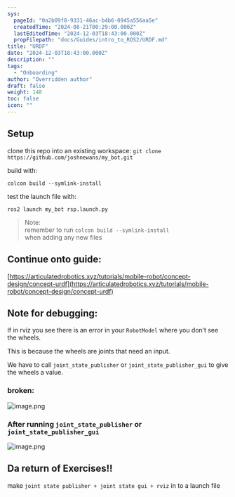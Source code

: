 ```yaml
---
sys:
  pageId: "0a2b09f8-9331-46ac-b4b6-0945a556aa5e"
  createdTime: "2024-08-21T00:29:00.000Z"
  lastEditedTime: "2024-12-03T18:43:00.000Z"
  propFilepath: "docs/Guides/intro_to_ROS2/URDF.md"
title: "URDF"
date: "2024-12-03T18:43:00.000Z"
description: ""
tags:
  - "Onboarding"
author: "Overridden author"
draft: false
weight: 148
toc: false
icon: ""
---
```


## Setup

clone this repo into an existing workspace:
`git clone https://github.com/joshnewans/my_bot.git`

build with:

`colcon build --symlink-install`

test the launch file with:

`ros2 launch my_bot rsp.launch.py`

> Note:  
> remember to run `colcon build --symlink-install`  
> when adding any new files

## Continue onto guide:

[https://articulatedrobotics.xyz/tutorials/mobile-robot/concept-design/concept-urdf](https://articulatedrobotics.xyz/tutorials/mobile-robot/concept-design/concept-urdf)

## Note for debugging:

If in rviz you see there is an error in your `RobotModel` where you don’t see the wheels.

This is because the wheels are joints that need an input. 

We have to call `joint_state_publisher` or `joint_state_publisher_gui` to give the wheels a value.

### broken:

![image.png](https://prod-files-secure.s3.us-west-2.amazonaws.com/d518164a-d88e-44d1-a4ee-3adb3bd8bce0/96a1d089-1f17-4dbf-8563-f2aef56a4d37/image.png?X-Amz-Algorithm=AWS4-HMAC-SHA256&X-Amz-Content-Sha256=UNSIGNED-PAYLOAD&X-Amz-Credential=ASIAZI2LB4663T4OKVDI%2F20250225%2Fus-west-2%2Fs3%2Faws4_request&X-Amz-Date=20250225T090843Z&X-Amz-Expires=3600&X-Amz-Security-Token=IQoJb3JpZ2luX2VjEAgaCXVzLXdlc3QtMiJGMEQCIF13XZ8TaN6FCkyzw7XOkfRM%2FsnWc0cpMv7G%2FE5Czmm0AiBFv0M3YViNKfIkENSxKjAz0r%2BrCBH7RQVbMy3DO2cRgir%2FAwhBEAAaDDYzNzQyMzE4MzgwNSIMGt6PQeyFFIDItxefKtwDBfDVuTziiLGJ%2F50NpP8cbe1ABGVADqHg3dQdcS8hruV2CnGkb85WzNYi9pPsf%2FAmOyh5eU37r1vgrQn0ve09gkY1I1NWGLC51D%2BajsIv4XScUu%2BejUlKCMZhzixZOgyzQj9ZSeqLYR556H%2F6L91j%2Fg%2Fg2AiZyrv%2FFhMO74TGpQMqVnleSEpiJNkRDVbKhiK%2FTmXeeOTqC3UJJ2dXLkX2%2BBL8rwXnfHqSEGh5ura14UhRjkCFAa6Rucg7Yiv%2BRnVJXJHZiM%2F3ivUGQkw9bDgusRYSzoY6Xs9M6qr77oYGCShspTI%2FBzfu6P7PlgS9U7k4uiAycPhX8ytmVvbueccKsjGqooGiYUcnIuwcxhlaUGc2Uy9AiQ5RfY%2F8Kc469Ol9DzY48ktgpTEYj%2BNpaJ5ZG6SFKlBjt0Yey1TJ6akWztBw2onkZVWUSq0p8d5WdZjeahBnG8ygqjjjhExYtuOOg6xNC1sksRINJnML%2Fp8sVg6vtGXbQ3d7XO08x%2FijamOpemlmUWwyVsgX60n5YwcN%2Fz0G2s6eVm8%2FzCyyIBmKW3YXvVb0qfV%2FaJD5u7lrjQSr0EengsWLdfWEqDGTpnp7OxDVaYk1lCj%2FFlW%2BnedrRDJzqTJ%2FwgUNRUWU%2FvAwj%2Bj1vQY6pgGaKSmD6CmeZboUvErL3LkWDuhfCmkBAO3T9ZHIiPAiTyJEkJWbFZhwF2014gTb4EAI0HfmOERpIn7QZFY1Hv2qQvEzwhgQ0za1W0YPeTXMbVCuTV6bpNynTZgyy9aRk1pKho2FSU9XF49gEUItXA9FVzSD%2FN6kiVOuah%2BIHDBfFaxWeOrGh7ZtDmJdcH1YSlt47NgkWkKG6DlMHS3HA7mZzOsCtSMQ&X-Amz-Signature=fe1b0240e2365832e32fd17c00b3d1e05030cb30ec135c5aa8c6f94d4c70b489&X-Amz-SignedHeaders=host&x-id=GetObject)

### After running `joint_state_publisher` or `joint_state_publisher_gui`

![image.png](https://prod-files-secure.s3.us-west-2.amazonaws.com/d518164a-d88e-44d1-a4ee-3adb3bd8bce0/130c99c7-1b0b-4031-9953-844fc3950ff4/image.png?X-Amz-Algorithm=AWS4-HMAC-SHA256&X-Amz-Content-Sha256=UNSIGNED-PAYLOAD&X-Amz-Credential=ASIAZI2LB4663T4OKVDI%2F20250225%2Fus-west-2%2Fs3%2Faws4_request&X-Amz-Date=20250225T090843Z&X-Amz-Expires=3600&X-Amz-Security-Token=IQoJb3JpZ2luX2VjEAgaCXVzLXdlc3QtMiJGMEQCIF13XZ8TaN6FCkyzw7XOkfRM%2FsnWc0cpMv7G%2FE5Czmm0AiBFv0M3YViNKfIkENSxKjAz0r%2BrCBH7RQVbMy3DO2cRgir%2FAwhBEAAaDDYzNzQyMzE4MzgwNSIMGt6PQeyFFIDItxefKtwDBfDVuTziiLGJ%2F50NpP8cbe1ABGVADqHg3dQdcS8hruV2CnGkb85WzNYi9pPsf%2FAmOyh5eU37r1vgrQn0ve09gkY1I1NWGLC51D%2BajsIv4XScUu%2BejUlKCMZhzixZOgyzQj9ZSeqLYR556H%2F6L91j%2Fg%2Fg2AiZyrv%2FFhMO74TGpQMqVnleSEpiJNkRDVbKhiK%2FTmXeeOTqC3UJJ2dXLkX2%2BBL8rwXnfHqSEGh5ura14UhRjkCFAa6Rucg7Yiv%2BRnVJXJHZiM%2F3ivUGQkw9bDgusRYSzoY6Xs9M6qr77oYGCShspTI%2FBzfu6P7PlgS9U7k4uiAycPhX8ytmVvbueccKsjGqooGiYUcnIuwcxhlaUGc2Uy9AiQ5RfY%2F8Kc469Ol9DzY48ktgpTEYj%2BNpaJ5ZG6SFKlBjt0Yey1TJ6akWztBw2onkZVWUSq0p8d5WdZjeahBnG8ygqjjjhExYtuOOg6xNC1sksRINJnML%2Fp8sVg6vtGXbQ3d7XO08x%2FijamOpemlmUWwyVsgX60n5YwcN%2Fz0G2s6eVm8%2FzCyyIBmKW3YXvVb0qfV%2FaJD5u7lrjQSr0EengsWLdfWEqDGTpnp7OxDVaYk1lCj%2FFlW%2BnedrRDJzqTJ%2FwgUNRUWU%2FvAwj%2Bj1vQY6pgGaKSmD6CmeZboUvErL3LkWDuhfCmkBAO3T9ZHIiPAiTyJEkJWbFZhwF2014gTb4EAI0HfmOERpIn7QZFY1Hv2qQvEzwhgQ0za1W0YPeTXMbVCuTV6bpNynTZgyy9aRk1pKho2FSU9XF49gEUItXA9FVzSD%2FN6kiVOuah%2BIHDBfFaxWeOrGh7ZtDmJdcH1YSlt47NgkWkKG6DlMHS3HA7mZzOsCtSMQ&X-Amz-Signature=6eb027c9f2341fe19fe9d44f0eb80cf537c894fbecf73d240478257eebc7c118&X-Amz-SignedHeaders=host&x-id=GetObject)

## Da return of Exercises!!

make `joint state publisher + joint state gui + rviz` in to a launch file
